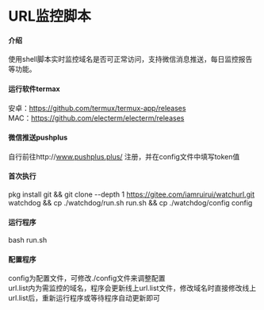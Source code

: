 # URL监控脚本

#### 介绍
使用shell脚本实时监控域名是否可正常访问，支持微信消息推送，每日监控报告等功能。

#### 运行软件termax

安卓：https://github.com/termux/termux-app/releases<br />
MAC：https://github.com/electerm/electerm/releases

#### 微信推送pushplus

自行前往http://www.pushplus.plus/ 注册，并在config文件中填写token值

#### 首次执行

pkg install git && git clone --depth 1 https://gitee.com/iamruirui/watchurl.git watchdog && cp ./watchdog/run.sh run.sh && cp ./watchdog/config config

#### 运行程序

bash run.sh

#### 配置程序

config为配置文件，可修改./config文件来调整配置<br />
url.list内为需监控的域名，程序会更新线上url.list文件，修改域名时直接修改线上url.list后，重新运行程序或等待程序自动更新即可